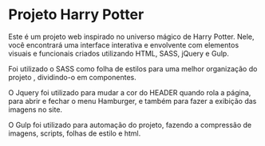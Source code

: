 # Projeto Harry Potter

Este é um projeto web inspirado no universo mágico de Harry Potter. Nele, você encontrará uma interface interativa e envolvente com elementos visuais e funcionais criados utilizando HTML, SASS, jQuery e Gulp.

Foi utilizado o SASS como folha de estilos para uma melhor organização do projeto , dividindo-o em componentes.

O Jquery foi utilizado para mudar a cor do HEADER quando rola a página, para abrir e fechar o menu Hamburger, e também para fazer  a exibição das imagens no site.

O Gulp foi utilizado para automação do projeto, fazendo a compressão de imagens, scripts, folhas de estilo e html.

